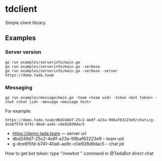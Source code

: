 # tdclient

Simple client library.

## Examples

### Server version

```
go run examples/serverinfo/main.go
go run examples/serverinfo/main.go -verbose
go run examples/serverinfo/main.go -verbose -server https://demo.tada.team
```

### Messaging

```
go run examples/message/main.go -team <team uid> -token <bot token> -chat <chat jid> -message <message text>
```

For example:

```https://demo.tada.team/dbd248d7-25c2-4e8f-a23a-99baf63223e9/chats/g-dce6f5fd-b741-40a6-aa9c-c0e928d9dac5```

 * https://demo.tada.team — server url
 * dbd248d7-25c2-4e8f-a23a-99baf63223e9 – team uid
 * g-dce6f5fd-b741-40a6-aa9c-c0e928d9dac5 – chat jid
 
How to get bot token: type "/newbot <NAME>" command in @TadaBot direct chat
